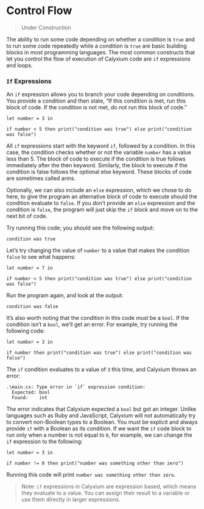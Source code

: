 # Control Flow

> Under Construction

The ability to run some code depending on whether a condition is `true` and to run some code repeatedly while a condition is `true` are basic building blocks in most programming languages. The most common constructs that let you control the flow of execution of Calyxium code are `if` expressions and loops.

### `If` Expressions

An `if` expression allows you to branch your code depending on conditions. You
provide a condition and then state, “If this condition is met, run this block
of code. If the condition is not met, do not run this block of code.”

```calyxium,no
let number = 3 in

if number < 5 then print("condition was true") else print("condition was false")
```

All `if` expressions start with the keyword `if`, followed by a condition. In
this case, the condition checks whether or not the variable `number` has a
value less than 5. The block of code to execute if the condition is true follows immediately after the then keyword. Similarly, the block to execute if the condition is false follows the optional else keyword. These blocks of code are sometimes called arms.

Optionally, we can also include an `else` expression, which we chose to do
here, to give the program an alternative block of code to execute should the
condition evaluate to `false`. If you don’t provide an `else` expression and
the condition is `false`, the program will just skip the `if` block and move on
to the next bit of code.

Try running this code; you should see the following output:
```
condition was true
```

Let’s try changing the value of `number` to a value that makes the condition
`false` to see what happens:
```calyxium,no
let number = 7 in

if number < 5 then print("condition was true") else print("condition was false")
```

Run the program again, and look at the output:
```
condition was false
```

It’s also worth noting that the condition in this code _must_ be a `bool`. If
the condition isn’t a `bool`, we’ll get an error. For example, try running the
following code:
```calyxium,no
let number = 3 in

if number then print("condition was true") else print("condition was false")
```

The `if` condition evaluates to a value of `3` this time, and Calyxium throws an
error:
```
.\main.cx: Type error in `if` expression condition:
  Expected: bool
  Found:    int
```

The error indicates that Calyxium expected a `bool` but got an integer. Unlike
languages such as Ruby and JavaScript, Calyxium will not automatically try to
convert non-Boolean types to a Boolean. You must be explicit and always provide
`if` with a Boolean as its condition. If we want the `if` code block to run
only when a number is not equal to `0`, for example, we can change the `if`
expression to the following:

```
let number = 3 in

if number != 0 then print("number was something other than zero")
```

Running this code will print `number was something other than zero`.

> Note: `if` expressions in Calyxium are expression based, which means they evaluate
> to a value. You can assign their result to a variable or use them directly in larger expressions.